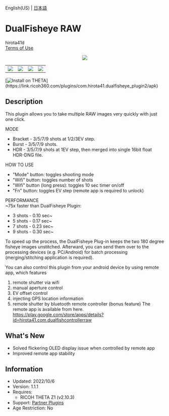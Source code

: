 English(US) | [日本語](README.ja.md)

# DualFisheye RAW

hirota41d  
[Terms of Use](https://sites.google.com/view/h360/dualfisheye-raw)

<div align="center"><img src="./1.png"><table><tr><td><img src="./2.png"></td><td><img src="./3.png"></td><td><img src="./4.png"></td><td><img src="./5.png"></td></tr></table></div>

[![Install on THETA](https://assets.ricoh360.com/image/upload/v1/front/theta/install-button.svg?)](https://link.ricoh360.com/plugins/com.hirota41.dualfisheye_plugin2/apk)

## Description

<div id="plugin-description">

This plugin allows you to take multiple RAW images very quickly with just one click.  
  
MODE  
* Bracket - 3/5/7/9 shots at 1/2/3EV step.
* Burst - 3/5/7/9 shots.
* HDR - 3/5/7/9 shots at 1EV step, then merged into single 16bit float HDR-DNG file.
  
HOW TO USE  
* "Mode" button: toggles shooting mode
* "Wifi" button: toggles number of shots
* "Wifi" button (long press): toggles 10 sec timer on/off
* "Fn" button: toggles EV step (remote app is required to unlock)
  
PERFORMANCE  
~75x faster than DualFisheye Plugin:  
* 3 shots - 0.10 sec~
* 5 shots - 0.17 sec~
* 7 shots - 0.23 sec~
* 9 shots - 0.30 sec~
  
  
To speed up the process, the DualFisheye Plug-in keeps the two 180 degree fisheye images unstitched. Afterward, you can send them over to the processing devices (e.g. PC/Android) for batch processing (merging/stitching application is required).  
  
You can also control this plugin from your android device by using remote app, which features  
1. remote shutter via wifi
2. manual aperture control
3. EV offset control
4. injecting GPS location information
5. remote shutter by bluetooth remote controller (bonus feature)
The remote app is available from here.  
https://play.google.com/store/apps/details?id=hirota41.com.dualfishcontrollerraw  

</div>

## What's New

<div id="plugin-whats-new">

- Solved flickering OLED display issue when controlled by remote app
- Improved remote app stability

</div>

## Information

- Updated: 2022/10/6
- Version: 1.1.1
- Requires:
  - RICOH THETA Z1 (v2.10.3)
- Support: [Partner Plugins](https://sites.google.com/view/h360/top)
- Age Restriction: No
